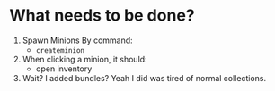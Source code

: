 # What needs to be done?

1. Spawn Minions By command:
    - `createminion`
2. When clicking a minion, it should:
    - open inventory
3. Wait? I added bundles? Yeah I did was tired of normal collections.